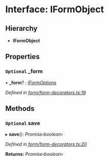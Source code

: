# Interface: IFormObject

## Hierarchy

* **IFormObject**

## Properties

### `Optional` _form

• **_form**? : *[IFormOptions](iformoptions.md)*

*Defined in [form/form-decorators.ts:19](https://github.com/TNOCS/csnext/blob/b9521f0/packages/cs-core/src/form/form-decorators.ts#L19)*

## Methods

### `Optional` save

▸ **save**(): *Promise‹boolean›*

*Defined in [form/form-decorators.ts:20](https://github.com/TNOCS/csnext/blob/b9521f0/packages/cs-core/src/form/form-decorators.ts#L20)*

**Returns:** *Promise‹boolean›*
